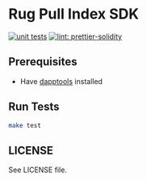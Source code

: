 # Rug Pull Index SDK

[![unit tests](https://github.com/rugpullindex/sdk/actions/workflows/main.yml/badge.svg)](https://github.com/rugpullindex/sdk/actions/workflows/main.yml)
[![lint: prettier-solidity](https://github.com/rugpullindex/sdk/actions/workflows/lint.yml/badge.svg)](https://github.com/rugpullindex/sdk/actions/workflows/lint.yml)

## Prerequisites

- Have [dapptools](https://github.com/dapphub/dapptools#installation) installed

## Run Tests

```bash
make test
```

## LICENSE

See LICENSE file.
